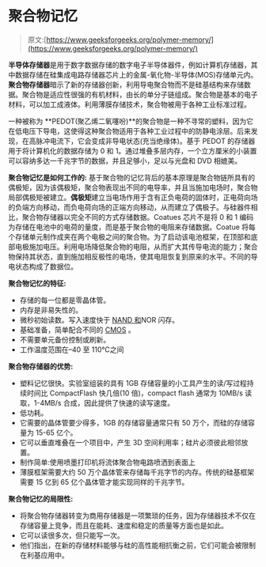 # 聚合物记忆

> 原文:[https://www.geeksforgeeks.org/polymer-memory/](https://www.geeksforgeeks.org/polymer-memory/)

**半导体存储器**是用于数字数据存储的数字电子半导体器件，例如计算机存储器，其中数据存储在硅集成电路存储器芯片上的金属-氧化物-半导体(MOS)存储单元内。**聚合物存储器**暗示了新的存储器创新，利用导电聚合物而不是硅基结构来存储数据。聚合物是适应性很强的有机材料，由长的单分子链组成。聚合物是基本的电子材料，可以加工成液体。利用薄膜存储技术，聚合物被用于各种工业标准过程。

一种被称为 **PEDOT(聚乙烯二氧噻吩)**的聚合物是一种不寻常的塑料，因为它在低电压下导电，这使得这种聚合物适用于各种工业过程中的防静电涂层。后来发现，在高脉冲电流下，它会变成非导电状态(充当绝缘体)。基于 PEDOT 的存储器用于将计算机化的数据存储为 0 和 1。通过堆叠多层内存，一个立方厘米的小装置可以容纳多达一千兆字节的数据，并且足够小，足以与光盘和 DVD 相媲美。

**聚合物记忆是如何工作的:**
基于聚合物的记忆背后的基本原理是聚合物链所具有的偶极矩，因为该偶极矩，聚合物表现出不同的电导率，并且当施加电场时，聚合物局部偶极矩被建立。**偶极矩**建立当电场作用于含有正负电荷的固体时，正电荷向场的负端方向移动，而负电荷向场的正端方向移动，从而建立了偶极子。与硅器件相比，聚合物存储器以完全不同的方式存储数据。Coatues 芯片不是将 0 和 1 编码为存储在电池中的电荷的量度，而是基于聚合物的电阻来存储数据。Coatue 将每个存储单元制作成夹在两个电极之间的聚合物。为了启动该电池框架，在顶部和底部电极施加电压。利用电场降低聚合物的电阻，从而扩大其传导电流的能力；聚合物保持其状态，直到施加相反极性的电场，使其电阻恢复到原来的水平。不同的导电状态构成了数据位。

**聚合物记忆的特征:**

*   存储的每一位都是零晶体管。
*   内存是非易失性的。
*   微秒初始读数。写入速度快于 [NAND 和](https://www.geeksforgeeks.org/introduction-of-logic-gates/)NOR 闪存。
*   基础准备，简单配合不同的 [CMOS](https://www.geeksforgeeks.org/what-is-the-need-of-cmos-battery-in-computers/) 。
*   不需要单元备份控制或刷新。
*   工作温度范围在–40 至 110℃之间

**聚合物存储器的优势:**

*   塑料记忆很快。实验室组装的具有 1GB 存储容量的小工具产生的读/写过程持续时间比 CompactFlash 快几倍(10 倍)，compact flash 通常为 10MB/s 读取，1-4MB/s 合成，因此提供了快速的读写速度。
*   低功耗。
*   它需要的晶体管要少得多，1GB 的存储容量通常只有 50 万个，而硅的存储容量为 15-65 亿个。
*   它可以垂直堆叠在一个项目中，产生 3D 空间利用率；硅片必须彼此相邻放置。
*   制作简单:使用喷墨打印机将流体聚合物电路喷洒到表面上
*   薄膜框架需要大约 50 万个晶体管来存储每千兆字节的内存。传统的硅基框架需要 15 亿到 65 亿个晶体管才能实现同样的千兆字节。

**聚合物记忆的局限性:**

*   将聚合物存储器转变为商用存储器是一项繁琐的任务，因为存储器技术不仅在存储容量上竞争，而且在能耗、速度和稳定的质量等方面也是如此。
*   它可以读很多次，但只能写一次。
*   他们指出，在新的存储材料能够与硅的高性能相抗衡之前，它们可能会被限制在利基应用中。